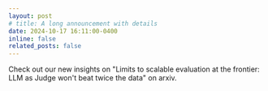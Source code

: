 ```yaml
---
layout: post
# title: A long announcement with details
date: 2024-10-17 16:11:00-0400
inline: false
related_posts: false
---
```


Check out our new insights on "Limits to scalable evaluation at the frontier: LLM as Judge won't beat twice the data" on arxiv.